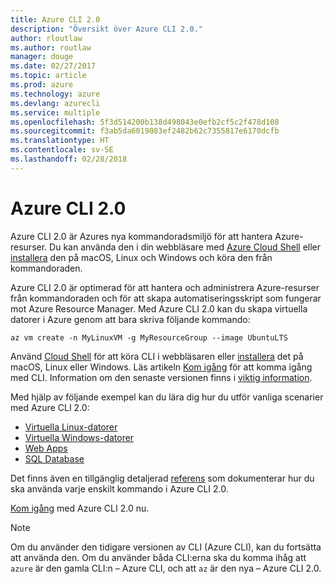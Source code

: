```yaml
---
title: Azure CLI 2.0
description: "Översikt över Azure CLI 2.0."
author: rloutlaw
ms.author: routlaw
manager: douge
ms.date: 02/27/2017
ms.topic: article
ms.prod: azure
ms.technology: azure
ms.devlang: azurecli
ms.service: multiple
ms.openlocfilehash: 5f3d514200b138d498043e0efb2cf5c2f478d108
ms.sourcegitcommit: f3ab5da6019083ef2482b62c7355817e6170dcfb
ms.translationtype: HT
ms.contentlocale: sv-SE
ms.lasthandoff: 02/28/2018
---
```

# <a name="azure-cli-20"></a>Azure CLI 2.0

Azure CLI 2.0 är Azures nya kommandoradsmiljö för att hantera Azure-resurser.
Du kan använda den i din webbläsare med [Azure Cloud Shell](/azure/cloud-shell/overview) eller [installera](install-azure-cli.md) den på macOS, Linux och Windows och köra den från kommandoraden.

Azure CLI 2.0 är optimerad för att hantera och administrera Azure-resurser från kommandoraden och för att skapa automatiseringsskript som fungerar mot Azure Resource Manager. Med Azure CLI 2.0 kan du skapa virtuella datorer i Azure genom att bara skriva följande kommando:

```azurecli-interactive
az vm create -n MyLinuxVM -g MyResourceGroup --image UbuntuLTS
```

Använd [Cloud Shell](/azure/cloud-shell/overview) för att köra CLI i webbläsaren eller [installera](install-azure-cli.md) det på macOS, Linux eller Windows.
Läs artikeln [Kom igång](get-started-with-azure-cli.md) för att komma igång med CLI.
Information om den senaste versionen finns i [viktig information](release-notes-azure-cli.md).

Med hjälp av följande exempel kan du lära dig hur du utför vanliga scenarier med Azure CLI 2.0:
- [Virtuella Linux-datorer](/azure/virtual-machines/virtual-machines-linux-cli-samples?toc=%2fcli%2fazure%2ftoc.json&bc=%2fcli%2fazure%2fbreadcrumb%2ftoc.json)
- [Virtuella Windows-datorer](/azure/virtual-machines/virtual-machines-windows-cli-samples?toc=%2fcli%2fazure%2ftoc.json&bc=%2fcli%2fazure%2fbreadcrumb%2ftoc.json)
- [Web Apps](/azure/app-service-web/app-service-cli-samples?toc=%2fcli%2fazure%2ftoc.json&bc=%2fcli%2fazure%2fbreadcrumb%2ftoc.json)
- [SQL Database](/azure/sql-database/sql-database-cli-samples?toc=%2fcli%2fazure%2ftoc.json&bc=%2fcli%2fazure%2fbreadcrumb%2ftoc.json)

Det finns även en tillgänglig detaljerad [referens](/cli/azure/) som dokumenterar hur du ska använda varje enskilt kommando i Azure CLI 2.0.

[Kom igång](get-started-with-azure-cli.md) med Azure CLI 2.0 nu.


> [!NOTE]
> Om du använder den tidigare versionen av CLI (Azure CLI), kan du fortsätta att använda den.
> Om du använder båda CLI:erna ska du komma ihåg att `azure` är den gamla CLI:n – Azure CLI, och att `az` är den nya – Azure CLI 2.0.
